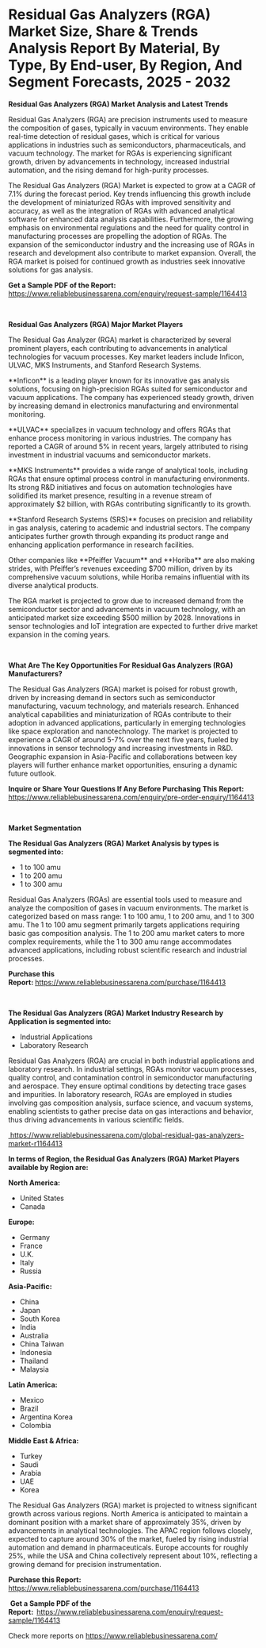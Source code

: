 <p><h1>Residual Gas Analyzers (RGA) Market Size, Share & Trends Analysis Report By Material, By Type, By End-user, By Region, And Segment Forecasts, 2025 - 2032</h1></p><p><strong>Residual Gas Analyzers (RGA) Market Analysis and Latest Trends</strong></p>
<p><p>Residual Gas Analyzers (RGA) are precision instruments used to measure the composition of gases, typically in vacuum environments. They enable real-time detection of residual gases, which is critical for various applications in industries such as semiconductors, pharmaceuticals, and vacuum technology. The market for RGAs is experiencing significant growth, driven by advancements in technology, increased industrial automation, and the rising demand for high-purity processes.</p><p>The Residual Gas Analyzers (RGA) Market is expected to grow at a CAGR of 7.1% during the forecast period. Key trends influencing this growth include the development of miniaturized RGAs with improved sensitivity and accuracy, as well as the integration of RGAs with advanced analytical software for enhanced data analysis capabilities. Furthermore, the growing emphasis on environmental regulations and the need for quality control in manufacturing processes are propelling the adoption of RGAs. The expansion of the semiconductor industry and the increasing use of RGAs in research and development also contribute to market expansion. Overall, the RGA market is poised for continued growth as industries seek innovative solutions for gas analysis.</p></p>
<p><strong>Get a Sample PDF of the Report:&nbsp;</strong> <a href="https://www.reliablebusinessarena.com/enquiry/request-sample/1164413?utm_campaign=3214&utm_medium=2&utm_source=Github&utm_content=ia&utm_term=11042025&utm_id=residual-gas-analyzers-rga">https://www.reliablebusinessarena.com/enquiry/request-sample/1164413</a></p>
<p>&nbsp;</p>
<p><strong>Residual Gas Analyzers (RGA) Major Market Players</strong></p>
<p><p>The Residual Gas Analyzer (RGA) market is characterized by several prominent players, each contributing to advancements in analytical technologies for vacuum processes. Key market leaders include Inficon, ULVAC, MKS Instruments, and Stanford Research Systems.</p><p>**Inficon** is a leading player known for its innovative gas analysis solutions, focusing on high-precision RGAs suited for semiconductor and vacuum applications. The company has experienced steady growth, driven by increasing demand in electronics manufacturing and environmental monitoring.</p><p>**ULVAC** specializes in vacuum technology and offers RGAs that enhance process monitoring in various industries. The company has reported a CAGR of around 5% in recent years, largely attributed to rising investment in industrial vacuums and semiconductor markets.</p><p>**MKS Instruments** provides a wide range of analytical tools, including RGAs that ensure optimal process control in manufacturing environments. Its strong R&D initiatives and focus on automation technologies have solidified its market presence, resulting in a revenue stream of approximately $2 billion, with RGAs contributing significantly to its growth.</p><p>**Stanford Research Systems (SRS)** focuses on precision and reliability in gas analysis, catering to academic and industrial sectors. The company anticipates further growth through expanding its product range and enhancing application performance in research facilities.</p><p>Other companies like **Pfeiffer Vacuum** and **Horiba** are also making strides, with Pfeiffer’s revenues exceeding $700 million, driven by its comprehensive vacuum solutions, while Horiba remains influential with its diverse analytical products.</p><p>The RGA market is projected to grow due to increased demand from the semiconductor sector and advancements in vacuum technology, with an anticipated market size exceeding $500 million by 2028. Innovations in sensor technologies and IoT integration are expected to further drive market expansion in the coming years.</p></p>
<p>&nbsp;</p>
<p><strong>What Are The Key Opportunities For Residual Gas Analyzers (RGA) Manufacturers?</strong></p>
<p><p>The Residual Gas Analyzers (RGA) market is poised for robust growth, driven by increasing demand in sectors such as semiconductor manufacturing, vacuum technology, and materials research. Enhanced analytical capabilities and miniaturization of RGAs contribute to their adoption in advanced applications, particularly in emerging technologies like space exploration and nanotechnology. The market is projected to experience a CAGR of around 5-7% over the next five years, fueled by innovations in sensor technology and increasing investments in R&D. Geographic expansion in Asia-Pacific and collaborations between key players will further enhance market opportunities, ensuring a dynamic future outlook.</p></p>
<p><strong>Inquire or Share Your Questions If Any Before Purchasing This Report:</strong> <a href="https://www.reliablebusinessarena.com/enquiry/pre-order-enquiry/1164413?utm_campaign=3214&utm_medium=2&utm_source=Github&utm_content=ia&utm_term=11042025&utm_id=residual-gas-analyzers-rga">https://www.reliablebusinessarena.com/enquiry/pre-order-enquiry/1164413</a></p>
<p>&nbsp;</p>
<p><strong>Market Segmentation</strong></p>
<p><strong>The Residual Gas Analyzers (RGA) Market Analysis by types is segmented into:</strong></p>
<p><ul><li>1 to 100 amu</li><li>1 to 200 amu</li><li>1 to 300 amu</li></ul></p>
<p><p>Residual Gas Analyzers (RGAs) are essential tools used to measure and analyze the composition of gases in vacuum environments. The market is categorized based on mass range: 1 to 100 amu, 1 to 200 amu, and 1 to 300 amu. The 1 to 100 amu segment primarily targets applications requiring basic gas composition analysis. The 1 to 200 amu market caters to more complex requirements, while the 1 to 300 amu range accommodates advanced applications, including robust scientific research and industrial processes.</p></p>
<p><strong>Purchase this Report:&nbsp;</strong><a href="https://www.reliablebusinessarena.com/purchase/1164413?utm_campaign=3214&utm_medium=2&utm_source=Github&utm_content=ia&utm_term=11042025&utm_id=residual-gas-analyzers-rga">https://www.reliablebusinessarena.com/purchase/1164413</a></p>
<p>&nbsp;</p>
<p><strong>The Residual Gas Analyzers (RGA) Market Industry Research by Application is segmented into:</strong></p>
<p><ul><li>Industrial Applications</li><li>Laboratory Research</li></ul></p>
<p><p>Residual Gas Analyzers (RGA) are crucial in both industrial applications and laboratory research. In industrial settings, RGAs monitor vacuum processes, quality control, and contamination control in semiconductor manufacturing and aerospace. They ensure optimal conditions by detecting trace gases and impurities. In laboratory research, RGAs are employed in studies involving gas composition analysis, surface science, and vacuum systems, enabling scientists to gather precise data on gas interactions and behavior, thus driving advancements in various scientific fields.</p></p>
<p><a href="https://www.reliablebusinessarena.com/global-residual-gas-analyzers-market-r1164413?utm_campaign=3214&utm_medium=2&utm_source=Github&utm_content=ia&utm_term=11042025&utm_id=residual-gas-analyzers-rga">&nbsp;https://www.reliablebusinessarena.com/global-residual-gas-analyzers-market-r1164413</a></p>
<p><strong>In terms of Region, the Residual Gas Analyzers (RGA) Market Players available by Region are:</strong></p>
<p>
    <p> <strong> North America: </strong>
        <ul>
            <li>United States</li>
            <li>Canada</li>
        </ul>
        </p> 
    <p> <strong> Europe: </strong>
        <ul>
            <li>Germany</li>
            <li>France</li>
            <li>U.K.</li>
            <li>Italy</li>
            <li>Russia</li>
        </ul>
        </p> 
    <p> <strong> Asia-Pacific: </strong>
        <ul>
            <li>China</li>
            <li>Japan</li>
            <li>South Korea</li>
            <li>India</li>
            <li>Australia</li>
            <li>China Taiwan</li>
            <li>Indonesia</li>
            <li>Thailand</li>
            <li>Malaysia</li>
        </ul>
        </p> 
    <p> <strong> Latin America: </strong>
        <ul>
            <li>Mexico</li>
            <li>Brazil</li>
            <li>Argentina Korea</li>
            <li>Colombia</li>
        </ul>
        </p> 
    <p> <strong> Middle East & Africa: </strong>
        <ul>
            <li>Turkey</li>
            <li>Saudi</li>
            <li>Arabia</li>
            <li>UAE</li>
            <li>Korea</li>
        </ul>
    </p>
    </p>
<p><p>The Residual Gas Analyzers (RGA) market is projected to witness significant growth across various regions. North America is anticipated to maintain a dominant position with a market share of approximately 35%, driven by advancements in analytical technologies. The APAC region follows closely, expected to capture around 30% of the market, fueled by rising industrial automation and demand in pharmaceuticals. Europe accounts for roughly 25%, while the USA and China collectively represent about 10%, reflecting a growing demand for precision instrumentation.</p></p>
<p><strong>Purchase this Report: </strong><a href="https://www.reliablebusinessarena.com/purchase/1164413?utm_campaign=3214&utm_medium=2&utm_source=Github&utm_content=ia&utm_term=11042025&utm_id=residual-gas-analyzers-rga">https://www.reliablebusinessarena.com/purchase/1164413</a></p>
<p>&nbsp;<strong>Get a Sample PDF of the Report:&nbsp;&nbsp;</strong><a href="https://www.reliablebusinessarena.com/enquiry/request-sample/1164413?utm_campaign=3214&utm_medium=2&utm_source=Github&utm_content=ia&utm_term=11042025&utm_id=residual-gas-analyzers-rga">https://www.reliablebusinessarena.com/enquiry/request-sample/1164413</a></p>
<p><strong></strong></p>
<p>Check more reports on <a href="https://www.reliablebusinessarena.com/?utm_campaign=3214&utm_medium=2&utm_source=Github&utm_content=ia&utm_term=11042025&utm_id=residual-gas-analyzers-rga">https://www.reliablebusinessarena.com/</a></p>